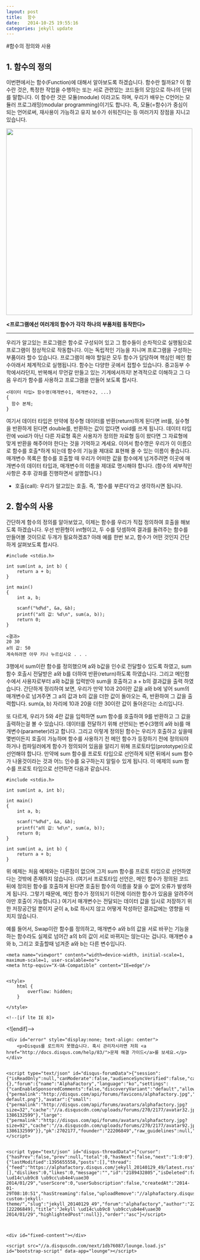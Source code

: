 ```yaml
---
layout: post
title:  함수
date:   2014-10-25 19:55:16
categories: jekyll update
---
```


#함수의 정의와 사용
## 1. 함수의 정의

이번편에서는 함수(Function)에 대해서 알아보도록 하겠습니다. 함수란 뭘까요? 이 함수란 것은, 특정한 작업을 수행하는 또는 서로 관련있는 코드들의 모임으로 하나의 단위를 말합니다. 이 함수란 것은 모듈(module) 이라고도 하며, 우리가 배우는 C언어는 모듈러 프로그래밍(modular programming)이기도 합니다. 즉, 모듈(=함수)가 중심이 되는 언어로써, 재사용이 가능하고 유지 보수가 쉬워진다는 등 여러가지 장점을 지니고 있습니다.

<img src="http://cfile24.uf.tistory.com/image/1972564651405F550624DB" width="500" height="500">

**<프로그램에선 여러개의 함수가 각각 하나의 부품처럼 동작한다>**
_ _ _

우리가 알고있는 프로그램은 함수로 구성되어 있고 그 함수들이 순차적으로 실행됨으로 프로그램이 정상적으로 작동합니다. 이는 독립적인 기능을 지니며 프로그램을 구성하는 부품이라 할수 있습니다. 프로그램이 해야 할일은 모두 함수가 담당하며 핵심인 메인 함수아래서 체계적으로 실행됩니다. 함수는 다양한 곳에서 접할수 있습니다. 중고등부 수학에서라던지, 반복해서 무언갈 만들고 있는 기계에서까지! 본격적으로 이해하고 그 다음 우리가 함수를 사용하고 프로그램을 만들어 보도록 합시다.

```
<데이터 타입> 함수명(매개변수1, 매개변수2, ...)
{
  함수 본체;
}
```

여기서 데이터 타입은 만약에 정수형 데이터를 반환(return)하게 된다면 int를, 실수형을 반환하게 된다면 double를, 반환하는 값이 없다면 void를 쓰게 됩니다. 데이터 타입란에 void가 아닌 다른 자료형 혹은 사용자가 정의한 자료형 등이 왔다면 그 자료형에 맞게 반환을 해주어야 한다는 것을 기억하고 계세요. 이어서 함수명은 우리가 이 이름으로 함수를 호출*하게 되는데 함수의 기능을 제대로 표현해 줄 수 있는 이름이 좋습니다. 매개변수 목록은 함수를 호출할 때 우리가 어떠한 값을 함수에게 넘겨주려면 이곳에 매개변수의 데이터 타입과, 매개변수의 이름을 제대로 명시해야 합니다. (함수의 세부적인 사항은 추후 강좌를 진행하면서 설명합니다.)

* 호출(call): 우리가 알고있는 호출. 즉, '함수를 부른다'라고 생각하시면 됩니다.


## 2. 함수의 사용
간단하게 함수의 정의를 알아보았고, 이제는 함수를 우리가 직접 정의하여 호출을 해보도록 하겠습니다. 우선 반환형이 int형이고, 두 수를 덧셈하여 결과를 돌려주는 함수를 만들어볼 것이므로 두개가 필요하겠죠? 아래 예를 한번 보고, 함수가 어떤 것인지 간단하게 살펴보도록 합시다.

```
#include <stdio.h>
 
int sum(int a, int b) {
    return a + b;
}
 
int main()
{
    int a, b;
 
    scanf("%d%d", &a, &b);
    printf("a의 값: %d\n", sum(a, b));
    return 0;
}

```

```
<결과>
20 30
a의 값: 50
계속하려면 아무 키나 누르십시오 . . .

```

3행에서 sum이란 함수를 정의했으며 a와 b값을 인수로 전달할수 있도록 하였고, sum 함수 호출시 전달받은 a와 b를 더하여 반환(return)하도록 하였습니다. 그리고 메인함수에서 사용자로부터 a와 b값을 입력받아 sum을 호출하고 a + b의 결과값을 출력 하였습니다. 간단하게 정리하여 보면, 우리가 만약 10과 20이란 값을 a와 b에 넣어 sum의 매개변수로 넘겨주면 그 a의 값과 b의 값을 더한 값이 돌아오는 즉, 반환하여 그 값을 출력합니다. sum(a, b) 자리에 10과 20을 더한 30이란 값이 돌아온다는 소리입니다.

또 다르게, 우리가 5와 4란 값을 입력하면 sum 함수를 호출하여 9를 반환하고 그 값을 출력하는걸 볼 수 있습니다. 데이터를 전달하기 위해 선언되는 변수(3행의 a와 b)를 매개변수(parameter)라고 합니다. 그리고 이렇게 정의된 함수는 우리가 호출하고 싶을때 몇번이든지 호출이 가능하며 함수를 사용하기 전 메인 함수가 등장하기 전에 정의되야 하거나 컴파일러에게 함수가 정의되어 있음을 알리기 위해 프로토타입(prototype)으로 선언해야 합니다. 만약에 sum 함수를 프로토 타입으로 선언하게 되면 뒤에서 sum 함수가 나올것이라는 것과 어느 인수를 요구하는지 알릴수 있게 됩니다. 이 예제의 sum 함수를 프로토 타입으로 선언하면 다음과 같습니다.

```
#include <stdio.h>
 
int sum(int a, int b);
 
int main()
{
    int a, b;
 
    scanf("%d%d", &a, &b);
    printf("a의 값: %d\n", sum(a, b));
    return 0;
}
 
int sum(int a, int b) {
    return a + b;
}

```


위 예제는 처음 예제와는 다른점이 없으며 그저 sum 함수를 프로토 타입으로 선언하였다는 것밖에 존재하지 않습니다. (여기서 프로토타입 선언은, 메인 함수가 정의된 코드 뒤에 정의된 함수를 호출하게 된다면 호출된 함수의 이름을 찾을 수 없어 오류가 발생하게 됩니다. 그렇기 때문에, 메인 함수가 정의되기 이전에 이러한 함수가 있음을 알려주어야만 호출이 가능합니다.) 여기서 매개변수는 전달되는 데이터 값을 임시로 저장하기 위한 저장공간일 뿐이지 굳이 a, b로 하시지 않고 어떻게 작성하던 결과값에는 영향을 미치지 않습니다. 

예를 들어서, Swap이란 함수를 정의하고, 매개변수 a와 b의 값을 서로 바꾸는 기능을 하는 함수라도 실제로 넘어간 a의 b의 값이 서로 바뀌지는 않는다는 겁니다. 매개변수 a와 b, 그리고 호출할때 넘겨준 a와 b는 다른 변수입니다.



<!DOCTYPE html>

<!--[if IE 8]><html lang="ko" dir="ltr" class="ie8"><![endif]-->
<!--[if IE 9]><html lang="ko" dir="ltr" class="ie9"><![endif]-->
<!--[if gt IE 9]><!--><html lang="ko" dir="ltr"><!--<![endif]-->
<head>
    <title>디스커스 댓글</title>

    
    <meta name="viewport" content="width=device-width, initial-scale=1, maximum-scale=1, user-scalable=no">
    <meta http-equiv="X-UA-Compatible" content="IE=edge"/>

    
    <style>
        html {
            overflow: hidden;
        }
        
    </style>

</head>
<body>
    
    <!--[if lte IE 8]>
<script src="//a.disquscdn.com/1414604865/build/vendor/ie8.js"></script>
<![endif]-->
<!--[if IE 9]>
<script src="//a.disquscdn.com/1414604865/build/vendor/ie9.js"></script>
<![endif]-->

    
<script type="text/json" id="disqus-urls">{
    "root":"//disqus.com",
    "next":"//a.disquscdn.com/next/1db76087"
}</script>

    

    <div id="error" style="display:none; text-align: center">
        <p>Disqus를 로드하지 못했습니다. 혹시 관리자시라면 저희 <a href="http://docs.disqus.com/help/83/">문제 해결 가이드</a>를 보세요.</p>
    </div>

    
    <script type="text/json" id="disqus-forumData">{"session":{"isReadOnly":null,"canModerate":false,"audienceSyncVerified":false,"canReply":true,"mustVerifyEmail":false},"features":{},"forum":{"name":"AlphaFactory","language":"ko","settings":{"canEnableSponsoredComments":false,"discoveryVariant":"default","allowAnonPost":false,"allowMedia":true,"moderatorText":"Admin","typeface":"auto","disable3rdPartyTrackers":false,"promotedDiscoveryEnabled":false,"discoveryMax":false,"ssoRequired":false,"discoveryLocked":false,"audienceSyncEnabled":false,"hasCustomAvatar":true,"organicDiscoveryEnabled":true,"discoverySettingsUrl":"https://alphafactory.disqus.com/admin/settings/ads/","discoveryThumbnailsEnabled":false,"colorScheme":"auto","sponsoredCommentsEnabled":false,"linkAffiliationEnabled":true},"url":"http://www.alphafactory.co.kr/","guidelines":null,"favicon":{"permalink":"http://disqus.com/api/forums/favicons/alphafactory.jpg","cache":"//a.disquscdn.com/1414604865/images/favicon-default.png"},"avatar":{"small":{"permalink":"http://disqus.com/api/forums/avatars/alphafactory.jpg?size=32","cache":"//a.disquscdn.com/uploads/forums/270/2177/avatar32.jpg?1386132599"},"large":{"permalink":"http://disqus.com/api/forums/avatars/alphafactory.jpg?size=92","cache":"//a.disquscdn.com/uploads/forums/270/2177/avatar92.jpg?1386132599"}},"pk":2702177,"founder":"22206849","raw_guidelines":null,"id":"alphafactory","channel":null}}</script>

    
    <script type="text/json" id="disqus-threadData">{"cursor":{"hasPrev":false,"prev":null,"total":0,"hasNext":false,"next":"1:0:0"},"code":0,"response":{"lastModified":1395655558,"posts":[],"thread":{"feed":"https://alphafactory.disqus.com/jekyll_20140129_49/latest.rss","uploadAdd":"//alphafactory.disqus.com/thread/jekyll_20140129_49/async_media_upload/","identifiers":[],"dislikes":0,"likes":0,"message":"","id":"2189432805","isDeleted":false,"category":"2743455","clean_title":"Jekyll \ud14c\ub9c8 \ub9cc\ub4e4\uae30 2014/01/29","userScore":0,"userSubscription":false,"createdAt":"2014-01-29T08:10:51","hasStreaming":false,"uploadRemove":"//alphafactory.disqus.com/thread/jekyll_20140129_49/async_media_remove/","raw_message":"","isClosed":false,"link":"http://www.alphafactory.co.kr/post/2014/01/29/making-custom-jekyll-theme/","slug":"jekyll_20140129_49","forum":"alphafactory","author":"22206849","posts":0,"moderators":[22206849],"title":"Jekyll \ud14c\ub9c8 \ub9cc\ub4e4\uae30 2014/01/29","highlightedPost":null}},"order":"asc"}</script>

    

    <div id="fixed-content"></div>

    <script src="//a.disquscdn.com/next/1db76087/lounge.load.js" id="bootstrap-script" data-app="lounge"></script>
</body>
</html>

